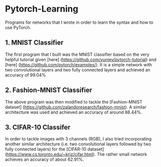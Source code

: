 # Pytorch-Learning

Programs for networks that I wrote in order to learn the syntax and how to use PyTorch. 

## 1. MNIST Classifier

The first program that I built was the MNIST classifier based on the very helpful tutorial given [here] (https://github.com/yunjey/pytorch-tutorial) and [here] (https://github.com/pytorch/examples/). 
It is a simple network with two convolutional layers and two fully connected layers and achieved an accuracy of 99.04%

## 2. Fashion-MNIST Classifier

The above program was then modified to tackle the [Fashion-MNIST dataset] (https://github.com/zalandoresearch/fashion-mnist). A similar architecture was used and achieved an accuracy of around 88.44%.

## 3. CIFAR-10 Classifer

In order to tackle images with 3 channels (RGB), I also tried incorporating another similar architecture (i.e. two convolutional layers followed by two fully connected layers) for the [CIFAR-10 dataset] (https://www.cs.toronto.edu/~kriz/cifar.html). The rather small network achieves an accuracy of about 62.91%.
